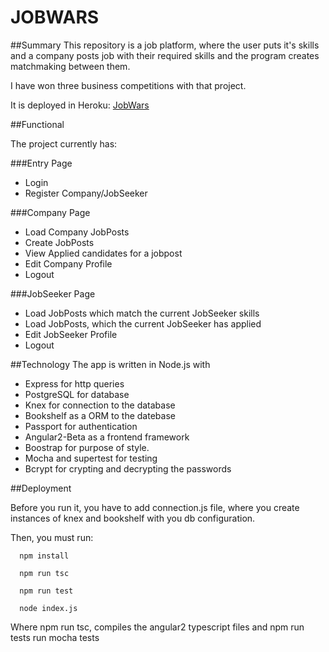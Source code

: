 # JOBWARS

##Summary
  This repository is a job platform, where the user puts it's skills and a company posts job with their required
  skills and the program creates matchmaking between them. 
  
  I have won three business competitions with that project.
  
  It is deployed in Heroku:
  [JobWars](https://jobwars.herokuapp.com)
  
##Functional 
  
  The project currently has:
  
###Entry Page
  
* Login
* Register Company/JobSeeker
  
###Company Page
* Load Company JobPosts
* Create JobPosts
* View Applied candidates for a jobpost
* Edit Company Profile
* Logout
   
###JobSeeker Page
* Load JobPosts which match the current JobSeeker skills
* Load JobPosts, which the current JobSeeker has applied
* Edit JobSeeker Profile
* Logout

##Technology
  The app is written in Node.js with 

* Express for http 	queries 
* PostgreSQL for database 
* Knex for connection to the database
* Bookshelf as a ORM to the datebase
* Passport for authentication
* Angular2-Beta as a frontend framework
* Boostrap for purpose of style.
* Mocha and supertest for testing
* Bcrypt for crypting and decrypting the passwords
  
##Deployment

  Before you run it, you have to add connection.js file, where you create instances of knex and bookshelf
  with you db configuration.
  
  Then, you must run:
  
  ```
    npm install
    
    npm run tsc
    
    npm run test
    
    node index.js
  ```
  
  Where npm run tsc, compiles the angular2 typescript files and
  npm run tests run mocha tests
  

